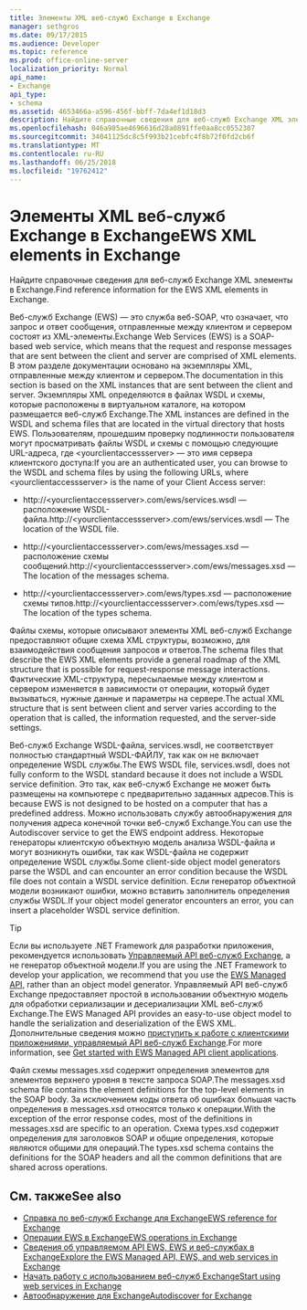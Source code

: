 ```yaml
---
title: Элементы XML веб-служб Exchange в Exchange
manager: sethgros
ms.date: 09/17/2015
ms.audience: Developer
ms.topic: reference
ms.prod: office-online-server
localization_priority: Normal
api_name:
- Exchange
api_type:
- schema
ms.assetid: 4653466a-a596-456f-bbff-7da4ef1d18d3
description: Найдите справочные сведения для веб-служб Exchange XML элементы в Exchange.
ms.openlocfilehash: 046a985ae4696616d28a0891ffe0aa8cc0552307
ms.sourcegitcommit: 34041125dc8c5f993b21cebfc4f8b72f0fd2cb6f
ms.translationtype: MT
ms.contentlocale: ru-RU
ms.lasthandoff: 06/25/2018
ms.locfileid: "19762412"
---
```

# <a name="ews-xml-elements-in-exchange"></a><span data-ttu-id="282f9-103">Элементы XML веб-служб Exchange в Exchange</span><span class="sxs-lookup"><span data-stu-id="282f9-103">EWS XML elements in Exchange</span></span>

<span data-ttu-id="282f9-104">Найдите справочные сведения для веб-служб Exchange XML элементы в Exchange.</span><span class="sxs-lookup"><span data-stu-id="282f9-104">Find reference information for the EWS XML elements in Exchange.</span></span>
  
<span data-ttu-id="282f9-105">Веб-служб Exchange (EWS) — это служба веб-SOAP, что означает, что запрос и ответ сообщения, отправленные между клиентом и сервером состоят из XML-элементы.</span><span class="sxs-lookup"><span data-stu-id="282f9-105">Exchange Web Services (EWS) is a SOAP-based web service, which means that the request and response messages that are sent between the client and server are comprised of XML elements.</span></span> <span data-ttu-id="282f9-106">В этом разделе документации основано на экземпляры XML, отправленные между клиентом и сервером.</span><span class="sxs-lookup"><span data-stu-id="282f9-106">The documentation in this section is based on the XML instances that are sent between the client and server.</span></span> <span data-ttu-id="282f9-107">Экземпляры XML определяются в файлах WSDL и схемы, которые расположены в виртуальном каталоге, на котором размещается веб-служб Exchange.</span><span class="sxs-lookup"><span data-stu-id="282f9-107">The XML instances are defined in the WSDL and schema files that are located in the virtual directory that hosts EWS.</span></span> <span data-ttu-id="282f9-108">Пользователям, прошедшим проверку подлинности пользователя могут просматривать файлы WSDL и схемы с помощью следующие URL-адреса, где \<yourclientaccessserver\> — это имя сервера клиентского доступа:</span><span class="sxs-lookup"><span data-stu-id="282f9-108">If you are an authenticated user, you can browse to the WSDL and schema files by using the following URLs, where \<yourclientaccessserver\> is the name of your Client Access server:</span></span>
  
- <span data-ttu-id="282f9-109">http://\<yourclientaccessserver\>.com/ews/services.wsdl — расположение WSDL-файла.</span><span class="sxs-lookup"><span data-stu-id="282f9-109">http://\<yourclientaccessserver\>.com/ews/services.wsdl — The location of the WSDL file.</span></span>
    
- <span data-ttu-id="282f9-110">http://\<yourclientaccessserver\>.com/ews/messages.xsd — расположение схемы сообщений.</span><span class="sxs-lookup"><span data-stu-id="282f9-110">http://\<yourclientaccessserver\>.com/ews/messages.xsd — The location of the messages schema.</span></span>
    
- <span data-ttu-id="282f9-111">http://\<yourclientaccessserver\>.com/ews/types.xsd — расположение схемы типов.</span><span class="sxs-lookup"><span data-stu-id="282f9-111">http://\<yourclientaccessserver\>.com/ews/types.xsd — The location of the types schema.</span></span>
    
<span data-ttu-id="282f9-112">Файлы схемы, которые описывают элементы XML веб-служб Exchange предоставляют общие схема XML структуры, возможно, для взаимодействия сообщения запросов и ответов.</span><span class="sxs-lookup"><span data-stu-id="282f9-112">The schema files that describe the EWS XML elements provide a general roadmap of the XML structure that is possible for request-response message interactions.</span></span> <span data-ttu-id="282f9-113">Фактические XML-структура, пересылаемые между клиентом и сервером изменяется в зависимости от операции, который будет вызываться, нужные данные и параметры на сервере.</span><span class="sxs-lookup"><span data-stu-id="282f9-113">The actual XML structure that is sent between client and server varies according to the operation that is called, the information requested, and the server-side settings.</span></span>
  
<span data-ttu-id="282f9-114">Веб-служб Exchange WSDL-файла, services.wsdl, не соответствует полностью стандартный WSDL-ФАЙЛУ, так как он не включает определение WSDL службы.</span><span class="sxs-lookup"><span data-stu-id="282f9-114">The EWS WSDL file, services.wsdl, does not fully conform to the WSDL standard because it does not include a WSDL service definition.</span></span> <span data-ttu-id="282f9-115">Это так, как веб-служб Exchange не может быть размещены на компьютере с предварительно заданных адресов.</span><span class="sxs-lookup"><span data-stu-id="282f9-115">This is because EWS is not designed to be hosted on a computer that has a predefined address.</span></span> <span data-ttu-id="282f9-116">Можно использовать службу автообнаружения для получения адреса конечной точки веб-служб Exchange.</span><span class="sxs-lookup"><span data-stu-id="282f9-116">You can use the Autodiscover service to get the EWS endpoint address.</span></span> <span data-ttu-id="282f9-117">Некоторые генераторы клиентскую объектную модель анализа WSDL-файла и могут возникнуть ошибки, так как WSDL-файла не содержит определение WSDL службы.</span><span class="sxs-lookup"><span data-stu-id="282f9-117">Some client-side object model generators parse the WSDL and can encounter an error condition because the WSDL file does not contain a WSDL service definition.</span></span> <span data-ttu-id="282f9-118">Если генератор объектной модели возникают ошибки, можно вставить заполнитель определения службы WSDL.</span><span class="sxs-lookup"><span data-stu-id="282f9-118">If your object model generator encounters an error, you can insert a placeholder WSDL service definition.</span></span>
  
> [!TIP]
> <span data-ttu-id="282f9-119">Если вы используете .NET Framework для разработки приложения, рекомендуется использовать [Управляемый API веб-служб Exchange](http://aka.ms/ews-managed-api-readme), а не генератор объектной модели.</span><span class="sxs-lookup"><span data-stu-id="282f9-119">If you are using the .NET Framework to develop your application, we recommend that you use the [EWS Managed API](http://aka.ms/ews-managed-api-readme), rather than an object model generator.</span></span> <span data-ttu-id="282f9-120">Управляемый API веб-служб Exchange предоставляет простой в использовании объектную модель для обработки сериализации и десериализации XML веб-служб Exchange.</span><span class="sxs-lookup"><span data-stu-id="282f9-120">The EWS Managed API provides an easy-to-use object model to handle the serialization and deserialization of the EWS XML.</span></span> <span data-ttu-id="282f9-121">Дополнительные сведения можно [приступить к работе с клиентскими приложениями, управляемый API веб-служб Exchange](http://msdn.microsoft.com/library/c2267733-6f4f-49e5-9614-1e4a24c3af1a%28Office.15%29.aspx).</span><span class="sxs-lookup"><span data-stu-id="282f9-121">For more information, see [Get started with EWS Managed API client applications](http://msdn.microsoft.com/library/c2267733-6f4f-49e5-9614-1e4a24c3af1a%28Office.15%29.aspx).</span></span> 
  
<span data-ttu-id="282f9-122">Файл схемы messages.xsd содержит определения элементов для элементов верхнего уровня в тексте запроса SOAP.</span><span class="sxs-lookup"><span data-stu-id="282f9-122">The messages.xsd schema file contains the element definitions for the top-level elements in the SOAP body.</span></span> <span data-ttu-id="282f9-123">За исключением коды ответа об ошибках большая часть определения в messages.xsd относятся только к операции.</span><span class="sxs-lookup"><span data-stu-id="282f9-123">With the exception of the error response codes, most of the definitions in messages.xsd are specific to an operation.</span></span> <span data-ttu-id="282f9-124">Схема types.xsd содержит определения для заголовков SOAP и общие определения, которые являются общими для операций.</span><span class="sxs-lookup"><span data-stu-id="282f9-124">The types.xsd schema contains the definitions for the SOAP headers and all the common definitions that are shared across operations.</span></span>
  
## <a name="see-also"></a><span data-ttu-id="282f9-125">См. также</span><span class="sxs-lookup"><span data-stu-id="282f9-125">See also</span></span>

- [<span data-ttu-id="282f9-126">Справка по веб-служб Exchange для Exchange</span><span class="sxs-lookup"><span data-stu-id="282f9-126">EWS reference for Exchange</span></span>](ews-reference-for-exchange.md)
- [<span data-ttu-id="282f9-127">Операции EWS в Exchange</span><span class="sxs-lookup"><span data-stu-id="282f9-127">EWS operations in Exchange</span></span>](ews-operations-in-exchange.md)
- [<span data-ttu-id="282f9-128">Сведения об управляемом API EWS, EWS и веб-службах в Exchange</span><span class="sxs-lookup"><span data-stu-id="282f9-128">Explore the EWS Managed API, EWS, and web services in Exchange</span></span>](../exchange-web-services/explore-the-ews-managed-api-ews-and-web-services-in-exchange.md)
- [<span data-ttu-id="282f9-129">Начать работу с использованием веб-служб Exchange</span><span class="sxs-lookup"><span data-stu-id="282f9-129">Start using web services in Exchange</span></span>](../exchange-web-services/start-using-web-services-in-exchange.md)
- [<span data-ttu-id="282f9-130">Автообнаружение для Exchange</span><span class="sxs-lookup"><span data-stu-id="282f9-130">Autodiscover for Exchange</span></span>](../exchange-web-services/autodiscover-for-exchange.md)
    

